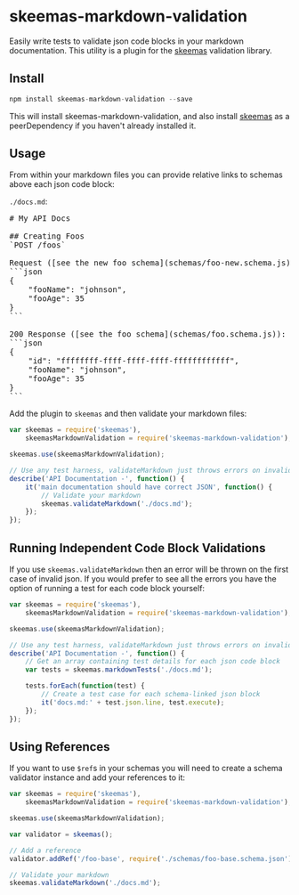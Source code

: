 # skeemas-markdown-validation
Easily write tests to validate json code blocks in your markdown documentation. This utility is a plugin for the [skeemas](https://github.com/Prestaul/skeemas) validation library.

## Install
```js
npm install skeemas-markdown-validation --save
```

This will install skeemas-markdown-validation, and also install [skeemas](https://github.com/Prestaul/skeemas) as a peerDependency if you haven't already installed it.

## Usage
From within your markdown files you can provide relative links to schemas above each json code block:

`./docs.md`:
<pre>
# My API Docs

## Creating Foos
`POST /foos`

Request ([see the new foo schema](schemas/foo-new.schema.js)):
```json
{
    "fooName": "johnson",
    "fooAge": 35
}
```

200 Response ([see the foo schema](schemas/foo.schema.js)):
```json
{
    "id": "ffffffff-ffff-ffff-ffff-ffffffffffff",
    "fooName": "johnson",
    "fooAge": 35
}
```
</pre>

Add the plugin to `skeemas` and then validate your markdown files:
```js
var skeemas = require('skeemas'),
    skeemasMarkdownValidation = require('skeemas-markdown-validation');

skeemas.use(skeemasMarkdownValidation);

// Use any test harness, validateMarkdown just throws errors on invalid json
describe('API Documentation -', function() {
    it('main documentation should have correct JSON', function() {
        // Validate your markdown
        skeemas.validateMarkdown('./docs.md');
    });
});
```


## Running Independent Code Block Validations
If you use `skeemas.validateMarkdown` then an error will be thrown on the first case of invalid json. If you would prefer to see all the errors you have the option of running a test for each code block yourself:

```js
var skeemas = require('skeemas'),
    skeemasMarkdownValidation = require('skeemas-markdown-validation');

skeemas.use(skeemasMarkdownValidation);

// Use any test harness, validateMarkdown just throws errors on invalid json
describe('API Documentation -', function() {
    // Get an array containing test details for each json code block
    var tests = skeemas.markdownTests('./docs.md');

    tests.forEach(function(test) {
        // Create a test case for each schema-linked json block
        it('docs.md:' + test.json.line, test.execute);
    });
});
```


## Using References
If you want to use `$ref`s in your schemas you will need to create a schema validator instance and add your references to it:

```js
var skeemas = require('skeemas'),
    skeemasMarkdownValidation = require('skeemas-markdown-validation');

skeemas.use(skeemasMarkdownValidation);

var validator = skeemas();

// Add a reference
validator.addRef('/foo-base', require('./schemas/foo-base.schema.json'));

// Validate your markdown
skeemas.validateMarkdown('./docs.md');
```
